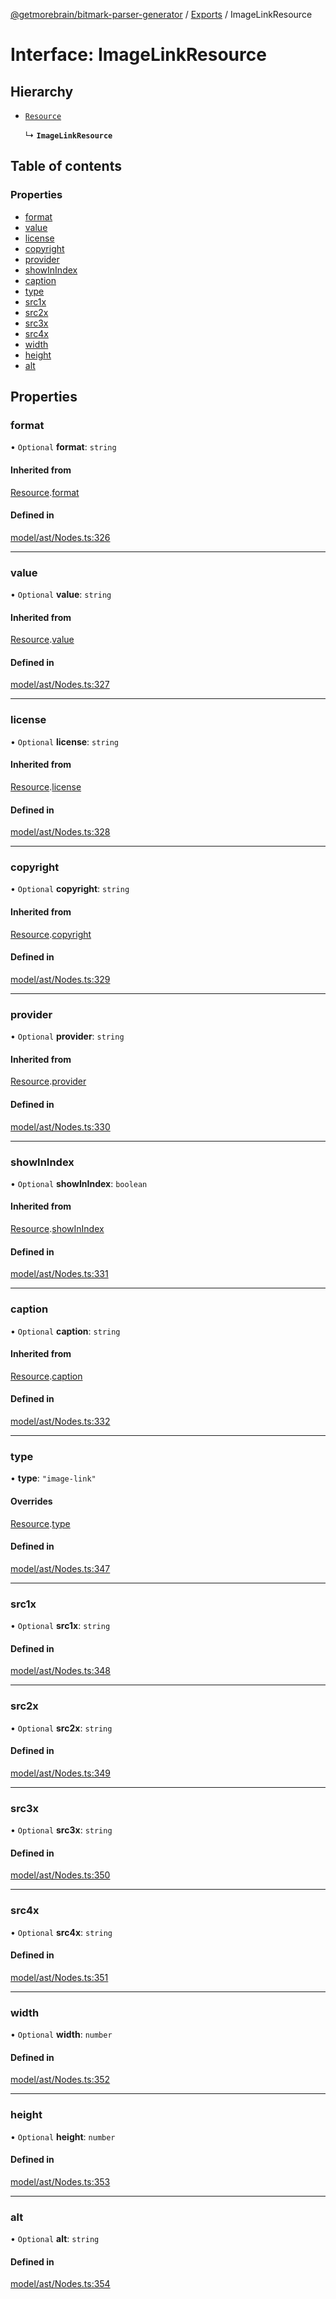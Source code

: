 [@getmorebrain/bitmark-parser-generator](../API.md) / [Exports](../modules.md) / ImageLinkResource

# Interface: ImageLinkResource

## Hierarchy

- [`Resource`](Resource.md)

  ↳ **`ImageLinkResource`**

## Table of contents

### Properties

- [format](ImageLinkResource.md#format)
- [value](ImageLinkResource.md#value)
- [license](ImageLinkResource.md#license)
- [copyright](ImageLinkResource.md#copyright)
- [provider](ImageLinkResource.md#provider)
- [showInIndex](ImageLinkResource.md#showInIndex)
- [caption](ImageLinkResource.md#caption)
- [type](ImageLinkResource.md#type)
- [src1x](ImageLinkResource.md#src1x)
- [src2x](ImageLinkResource.md#src2x)
- [src3x](ImageLinkResource.md#src3x)
- [src4x](ImageLinkResource.md#src4x)
- [width](ImageLinkResource.md#width)
- [height](ImageLinkResource.md#height)
- [alt](ImageLinkResource.md#alt)

## Properties

### format

• `Optional` **format**: `string`

#### Inherited from

[Resource](Resource.md).[format](Resource.md#format)

#### Defined in

[model/ast/Nodes.ts:326](https://github.com/getMoreBrain/bitmark-parser-generator/blob/9ddf9e2/src/model/ast/Nodes.ts#L326)

___

### value

• `Optional` **value**: `string`

#### Inherited from

[Resource](Resource.md).[value](Resource.md#value)

#### Defined in

[model/ast/Nodes.ts:327](https://github.com/getMoreBrain/bitmark-parser-generator/blob/9ddf9e2/src/model/ast/Nodes.ts#L327)

___

### license

• `Optional` **license**: `string`

#### Inherited from

[Resource](Resource.md).[license](Resource.md#license)

#### Defined in

[model/ast/Nodes.ts:328](https://github.com/getMoreBrain/bitmark-parser-generator/blob/9ddf9e2/src/model/ast/Nodes.ts#L328)

___

### copyright

• `Optional` **copyright**: `string`

#### Inherited from

[Resource](Resource.md).[copyright](Resource.md#copyright)

#### Defined in

[model/ast/Nodes.ts:329](https://github.com/getMoreBrain/bitmark-parser-generator/blob/9ddf9e2/src/model/ast/Nodes.ts#L329)

___

### provider

• `Optional` **provider**: `string`

#### Inherited from

[Resource](Resource.md).[provider](Resource.md#provider)

#### Defined in

[model/ast/Nodes.ts:330](https://github.com/getMoreBrain/bitmark-parser-generator/blob/9ddf9e2/src/model/ast/Nodes.ts#L330)

___

### showInIndex

• `Optional` **showInIndex**: `boolean`

#### Inherited from

[Resource](Resource.md).[showInIndex](Resource.md#showInIndex)

#### Defined in

[model/ast/Nodes.ts:331](https://github.com/getMoreBrain/bitmark-parser-generator/blob/9ddf9e2/src/model/ast/Nodes.ts#L331)

___

### caption

• `Optional` **caption**: `string`

#### Inherited from

[Resource](Resource.md).[caption](Resource.md#caption)

#### Defined in

[model/ast/Nodes.ts:332](https://github.com/getMoreBrain/bitmark-parser-generator/blob/9ddf9e2/src/model/ast/Nodes.ts#L332)

___

### type

• **type**: ``"image-link"``

#### Overrides

[Resource](Resource.md).[type](Resource.md#type)

#### Defined in

[model/ast/Nodes.ts:347](https://github.com/getMoreBrain/bitmark-parser-generator/blob/9ddf9e2/src/model/ast/Nodes.ts#L347)

___

### src1x

• `Optional` **src1x**: `string`

#### Defined in

[model/ast/Nodes.ts:348](https://github.com/getMoreBrain/bitmark-parser-generator/blob/9ddf9e2/src/model/ast/Nodes.ts#L348)

___

### src2x

• `Optional` **src2x**: `string`

#### Defined in

[model/ast/Nodes.ts:349](https://github.com/getMoreBrain/bitmark-parser-generator/blob/9ddf9e2/src/model/ast/Nodes.ts#L349)

___

### src3x

• `Optional` **src3x**: `string`

#### Defined in

[model/ast/Nodes.ts:350](https://github.com/getMoreBrain/bitmark-parser-generator/blob/9ddf9e2/src/model/ast/Nodes.ts#L350)

___

### src4x

• `Optional` **src4x**: `string`

#### Defined in

[model/ast/Nodes.ts:351](https://github.com/getMoreBrain/bitmark-parser-generator/blob/9ddf9e2/src/model/ast/Nodes.ts#L351)

___

### width

• `Optional` **width**: `number`

#### Defined in

[model/ast/Nodes.ts:352](https://github.com/getMoreBrain/bitmark-parser-generator/blob/9ddf9e2/src/model/ast/Nodes.ts#L352)

___

### height

• `Optional` **height**: `number`

#### Defined in

[model/ast/Nodes.ts:353](https://github.com/getMoreBrain/bitmark-parser-generator/blob/9ddf9e2/src/model/ast/Nodes.ts#L353)

___

### alt

• `Optional` **alt**: `string`

#### Defined in

[model/ast/Nodes.ts:354](https://github.com/getMoreBrain/bitmark-parser-generator/blob/9ddf9e2/src/model/ast/Nodes.ts#L354)
